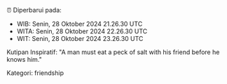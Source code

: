 ⏰ Diperbarui pada:
- WIB: Senin, 28 Oktober 2024 21.26.30 UTC
- WITA: Senin, 28 Oktober 2024 22.26.30 UTC
- WIT: Senin, 28 Oktober 2024 23.26.30 UTC

Kutipan Inspiratif:
"A man must eat a peck of salt with his friend before he knows him."


Kategori: friendship


